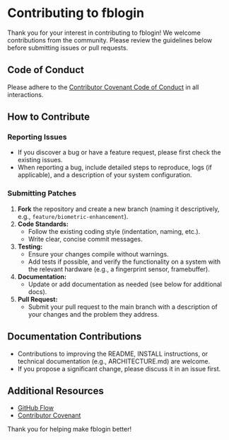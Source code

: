 # Contributing to fblogin

Thank you for your interest in contributing to fblogin! We welcome contributions from the community. Please review the guidelines below before submitting issues or pull requests.

## Code of Conduct

Please adhere to the [Contributor Covenant Code of Conduct](https://www.contributor-covenant.org/) in all interactions.

## How to Contribute

### Reporting Issues
- If you discover a bug or have a feature request, please first check the existing issues.
- When reporting a bug, include detailed steps to reproduce, logs (if applicable), and a description of your system configuration.

### Submitting Patches
1. **Fork** the repository and create a new branch (naming it descriptively, e.g., `feature/biometric-enhancement`).
2. **Code Standards:**  
   - Follow the existing coding style (indentation, naming, etc.).
   - Write clear, concise commit messages.
3. **Testing:**  
   - Ensure your changes compile without warnings.
   - Add tests if possible, and verify the functionality on a system with the relevant hardware (e.g., a fingerprint sensor, framebuffer).
4. **Documentation:**  
   - Update or add documentation as needed (see below for additional docs).
5. **Pull Request:**  
   - Submit your pull request to the main branch with a description of your changes and the problem they address.

## Documentation Contributions
- Contributions to improving the README, INSTALL instructions, or technical documentation (e.g., ARCHITECTURE.md) are welcome.
- If you propose a significant change, please discuss it in an issue first.

## Additional Resources
- [GitHub Flow](https://guides.github.com/introduction/flow/)
- [Contributor Covenant](https://www.contributor-covenant.org/)

Thank you for helping make fblogin better!

